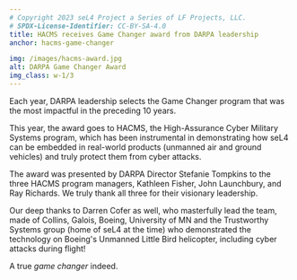 ```yaml
---
# Copyright 2023 seL4 Project a Series of LF Projects, LLC.
# SPDX-License-Identifier: CC-BY-SA-4.0
title: HACMS receives Game Changer award from DARPA leadership
anchor: hacms-game-changer

img: /images/hacms-award.jpg
alt: DARPA Game Changer Award
img_class: w-1/3
---
```


Each year, DARPA leadership selects the Game Changer program that was the most
impactful in the preceding 10 years.

This year, the award goes to HACMS, the High-Assurance Cyber Military Systems
program, which has been instrumental in demonstrating how seL4 can be embedded
in real-world products (unmanned air and ground vehicles) and truly protect them
from cyber attacks.

The award was presented by DARPA Director Stefanie Tompkins to the three HACMS
program managers, Kathleen Fisher, John Launchbury, and Ray Richards. We truly
thank all three for their visionary leadership.

Our deep thanks to Darren Cofer as well, who masterfully lead the team, made of
Collins, Galois, Boeing, University of MN and the Trustworthy Systems group
(home of seL4 at the time) who demonstrated the technology on Boeing's Unmanned
Little Bird helicopter, including cyber attacks during flight!

A true _game changer_ indeed.
